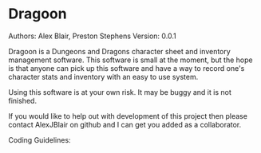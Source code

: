 # Dragoon

Authors: Alex Blair, Preston Stephens
Version: 0.0.1

Dragoon is a Dungeons and Dragons character sheet and inventory management software. This software is small at the moment, but the hope is that anyone can pick up this software and have a way to record one's character stats and inventory with an easy to use system.

Using this software is at your own risk. It may be buggy and it is not finished. 

If you would like to help out with development of this project then please contact AlexJBlair on github and I can get you added as a collaborator. 

Coding Guidelines: 


